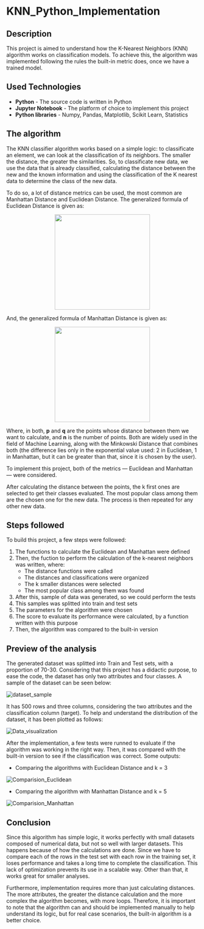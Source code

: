 # KNN_Python_Implementation

## Description
This project is aimed to understand how the K-Nearest Neighbors (KNN) algorithm works on classification models. To achieve this, the algorithm was implemented following the rules the built-in metric does, once we have a trained model.

## Used Technologies
* **Python** - The source code is written in Python
* **Jupyter Notebook** - The platform of choice to implement this project
* **Python libraries** - Numpy, Pandas, Matplotlib, Scikit Learn, Statistics

## The algorithm
The KNN classifier algorithm works based on a simple logic: to classificate an element, we can look at the classification of its neighbors. The smaller the distance, the greater the similarities. So, to classificate new data, we use the data that is already classified, calculating the distance between the new and the known information and using the classification of the K nearest data to determine the class of the new data. 

To do so, a lot of distance metrics can be used, the most common are Manhattan Distance and Euclidean Distance.
The generalized formula of Euclidean Distance is given as:

<p align="center"><img width="250px" src="https://user-images.githubusercontent.com/46689116/222013738-25ff711b-4680-496e-9a52-7b547706178c.png"/></p>

And, the generalized formula of Manhattan Distance is given as:

<p align="center"><img width="250px" src="https://user-images.githubusercontent.com/46689116/222013751-49a2491e-e6bf-42e1-b3b5-25b1b3c37625.png"/></p>

Where, in both, **p** and **q** are the points whose distance between them we want to calculate, and **n** is the number of points. Both are widely used in the field of Machine Learning, along with the Minkowski Distance that combines both (the difference lies only in the exponential value used: 2 in Euclidean, 1 in Manhattan, but it can be greater than that, since it is chosen by the user).

To implement this project, both of the metrics ― Euclidean and Manhattan ― were considered.

After calculating the distance between the points, the k first ones are selected to get their classes evaluated. The most popular class among them are the chosen one for the new data. The process is then repeated for any other new data.

## Steps followed
To build this project, a few steps were followed:
1. The functions to calculate the Euclidean and Manhattan were defined
2. Then, the fuction to perform the calculation of the k-nearest neighbors was written, where:
    - The distance functions were called
    - The distances and classifications were organized
    - The k smaller distances were selected
    - The most popular class among them was found
3. After this, sample of data was generated, so we could perform the tests
4. This samples was splitted into train and test sets
5. The parameters for the algorithm were chosen
6. The score to evaluate its performance were calculated, by a function written with this purpose
7. Then, the algorithm was compared to the built-in version

## Preview of the analysis
The generated dataset was splitted into Train and Test sets, with a proportion of 70-30. Considering that this project has a didactic purpose, to ease the code, the dataset has only two attributes and four classes.
A sample of the dataset can be seen below:

![dataset_sample](https://user-images.githubusercontent.com/46689116/222148135-b2a37a76-d78e-43dc-a7d2-78ebdef46621.png)

It has 500 rows and three columns, considering the two attributes and the classification column (target).
To help and understand the distribution of the dataset, it has been plotted as follows:

![Data_visualization](https://user-images.githubusercontent.com/46689116/222148346-5c71b6f7-8328-4482-8e48-ec884c632221.png)

After the implementation, a few tests were runned to evaluate if the algorithm was working in the right way. Then, it was compared with the built-in version to see if the classification was correct. Some outputs:

- Comparing the algorithms with Euclidean Distance and k = 3

![Comparision_Euclidean](https://user-images.githubusercontent.com/46689116/222150769-f9a1f332-305c-41db-8ca6-c1d0c4f85bf3.png)

- Comparing the algorithm with Manhattan Distance and k = 5

![Comparision_Manhattan](https://user-images.githubusercontent.com/46689116/222149335-4dc53138-bbba-4ae8-b510-1ebbcf8de934.png)


## Conclusion
Since this algorithm has simple logic, it works perfectly with small datasets composed of numerical data, but not so well with larger datasets. This happens because of how the calculations are done. Since we have to compare each of the rows in the test set with each row in the training set, it loses performance and takes a long time to complete the classification. This lack of optimization prevents its use in a scalable way. Other than that, it works great for smaller analyses.

Furthermore, implementation requires more than just calculating distances. The more attributes, the greater the distance calculation and the more complex the algorithm becomes, with more loops. Therefore, it is important to note that the algorithm can and should be implemented manually to help understand its logic, but for real case scenarios, the built-in algorithm is a better choice.
